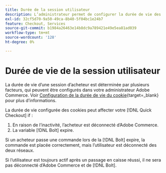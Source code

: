 ```yaml
---
title: Durée de la session utilisateur
description: L’administrateur permet de configurer la durée de vie des cookies de votre utilisateur Adobe Commerce pour la variable [!DNL Quick Checkout] extension .
exl-id: 32cf5d70-9a50-49ca-8b40-5f04bc1e24b7
feature: Checkout, Services
source-git-commit: b1984a26463e14b8dc9a789421e49e5ea81ad039
workflow-type: tm+mt
source-wordcount: '128'
ht-degree: 0%

---
```


# Durée de vie de la session utilisateur

La durée de vie d’une session d’acheteur est déterminée par plusieurs facteurs, qui peuvent être configurés dans votre administrateur Adobe Commerce. Voir [Configuration de la durée de vie du cookie](https://experienceleague.adobe.com/docs/commerce-admin/customers/customer-accounts/configure/customer-online-options.html){target=_blank} pour plus d’informations.

La durée de vie configurée des cookies peut affecter votre [!DNL Quick Checkout] if :

1. En raison de l’inactivité, l’acheteur est déconnecté d’Adobe Commerce.
1. La variable [!DNL Bolt] expire.

Si un acheteur passe une commande lors de la [!DNL Bolt] expire, la commande est placée correctement, mais l’utilisateur est déconnecté des deux réseaux.

Si l’utilisateur est toujours actif après un passage en caisse réussi, il ne sera pas déconnecté d’Adobe Commerce et de [!DNL Bolt].
